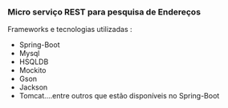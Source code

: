 ### Micro serviço REST para pesquisa de Endereços

Frameworks e tecnologias utilizadas :
  * Spring-Boot
  * Mysql
  * HSQLDB
  * Mockito
  * Gson
  * Jackson
  * Tomcat....entre outros que estão disponíveis no Spring-Boot
  

  
